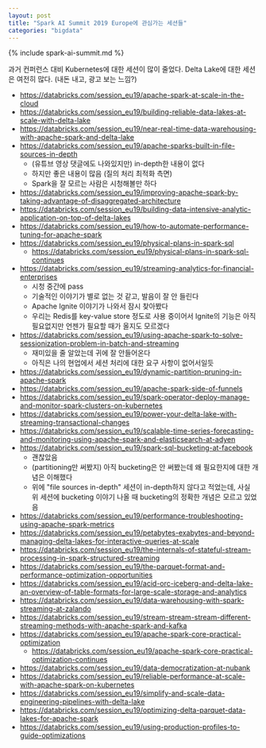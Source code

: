 ```yaml
---
layout: post
title: "Spark AI Summit 2019 Europe에 관심가는 세션들"
categories: "bigdata"
---
```


{% include spark-ai-summit.md %}

과거 컨퍼런스 대비 Kubernetes에 대한 세션이 많이 줄었다. Delta Lake에 대한 세션은 여전히 많다. (내돈 내고, 광고 보는 느낌?)

- https://databricks.com/session_eu19/apache-spark-at-scale-in-the-cloud
- https://databricks.com/session_eu19/building-reliable-data-lakes-at-scale-with-delta-lake
- https://databricks.com/session_eu19/near-real-time-data-warehousing-with-apache-spark-and-delta-lake
- https://databricks.com/session_eu19/apache-sparks-built-in-file-sources-in-depth
    - (유튜브 영상 댓글에도 나와있지만) in-depth한 내용이 없다
    - 하지만 좋은 내용이 많음 (질의 처리 최적화 측면)
    - Spark을 잘 모르는 사람은 시청해볼만 하다
- https://databricks.com/session_eu19/improving-apache-spark-by-taking-advantage-of-disaggregated-architecture
- https://databricks.com/session_eu19/building-data-intensive-analytic-application-on-top-of-delta-lakes
- https://databricks.com/session_eu19/how-to-automate-performance-tuning-for-apache-spark
- https://databricks.com/session_eu19/physical-plans-in-spark-sql
    - https://databricks.com/session_eu19/physical-plans-in-spark-sql-continues
- https://databricks.com/session_eu19/streaming-analytics-for-financial-enterprises
    - 시청 중간에 pass
    - 기술적인 이야기가 별로 없는 것 같고, 발음이 잘 안 들린다
    - Apache Ignite 이야기가 나와서 잠시 찾아봤다
    - 우리는 Redis를 key-value store 정도로 사용 중이어서 Ignite의 기능은 아직 필요없지만 언젠가 필요할 때가 올지도 모르겠다
- https://databricks.com/session_eu19/using-apache-spark-to-solve-sessionization-problem-in-batch-and-streaming
    - 재미있을 줄 알았는데 귀에 잘 안들어온다
    - 아직은 나의 현업에서 세션 처리에 대한 요구 사항이 없어서일듯
- https://databricks.com/session_eu19/dynamic-partition-pruning-in-apache-spark
- https://databricks.com/session_eu19/apache-spark-side-of-funnels
- https://databricks.com/session_eu19/spark-operator-deploy-manage-and-monitor-spark-clusters-on-kubernetes
- https://databricks.com/session_eu19/power-your-delta-lake-with-streaming-transactional-changes
- https://databricks.com/session_eu19/scalable-time-series-forecasting-and-monitoring-using-apache-spark-and-elasticsearch-at-adyen
- https://databricks.com/session_eu19/spark-sql-bucketing-at-facebook
    - 괜찮았음
    - (partitioning만 써봤지) 아직 bucketing은 안 써봤는데 왜 필요한지에 대한 개념은 이해했다
    - 위에 "file sources in-depth" 세션이 in-depth하지 않다고 적었는데, 사실 위 세션에 bucketing 이야기 나올 때 bucketing의 정확한 개념은 모르고 있었음
- https://databricks.com/session_eu19/performance-troubleshooting-using-apache-spark-metrics
- https://databricks.com/session_eu19/petabytes-exabytes-and-beyond-managing-delta-lakes-for-interactive-queries-at-scale
- https://databricks.com/session_eu19/the-internals-of-stateful-stream-processing-in-spark-structured-streaming
- https://databricks.com/session_eu19/the-parquet-format-and-performance-optimization-opportunities
- https://databricks.com/session_eu19/acid-orc-iceberg-and-delta-lake-an-overview-of-table-formats-for-large-scale-storage-and-analytics
- https://databricks.com/session_eu19/data-warehousing-with-spark-streaming-at-zalando
- https://databricks.com/session_eu19/stream-stream-stream-different-streaming-methods-with-apache-spark-and-kafka
- https://databricks.com/session_eu19/apache-spark-core-practical-optimization
    - https://databricks.com/session_eu19/apache-spark-core-practical-optimization-continues
- https://databricks.com/session_eu19/data-democratization-at-nubank
- https://databricks.com/session_eu19/reliable-performance-at-scale-with-apache-spark-on-kubernetes
- https://databricks.com/session_eu19/simplify-and-scale-data-engineering-pipelines-with-delta-lake
- https://databricks.com/session_eu19/optimizing-delta-parquet-data-lakes-for-apache-spark
- https://databricks.com/session_eu19/using-production-profiles-to-guide-optimizations
